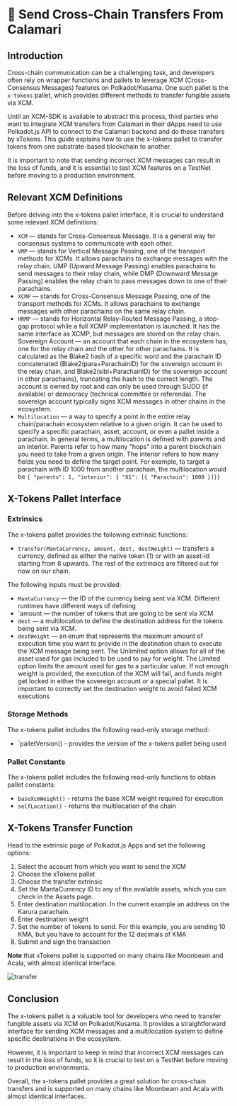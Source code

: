 # 💸 Send Cross-Chain Transfers From Calamari

## Introduction

Cross-chain communication can be a challenging task, and developers often rely on wrapper functions and pallets to leverage XCM (Cross-Consensus Messages) features on Polkadot/Kusama. One such pallet is the `x-tokens` pallet, which provides different methods to transfer fungible assets via XCM.

Until an XCM-SDK is available to abstract this process, third parties who want to integrate XCM transfers from Calamari in their dApps need to use Polkadot.js API to connect to the Calamari backend and do these transfers by xTokens. This guide explains how to use the x-tokens pallet to transfer tokens from one substrate-based blockchain to another. 

It is important to note that sending incorrect XCM messages can result in the loss of funds, and it is essential to test XCM features on a TestNet before moving to a production environment.

## Relevant XCM Definitions

Before delving into the x-tokens pallet interface, it is crucial to understand some relevant XCM definitions:

* `XCM` — stands for Cross-Consensus Message. It is a general way for consensus systems to communicate with each other.
* `VMP` — stands for Vertical Message Passing, one of the transport methods for XCMs. It allows parachains to exchange messages with the relay chain. UMP (Upward Message Passing) enables parachains to send messages to their relay chain, while DMP (Downward Message Passing) enables the relay chain to pass messages down to one of their parachains.
* `XCMP` — stands for Cross-Consensus Message Passing, one of the transport methods for XCMs. It allows parachains to exchange messages with other parachains on the same relay chain.
* `HRMP` — stands for Horizontal Relay-Routed Message Passing, a stop-gap protocol while a full XCMP implementation is launched. It has the same interface as XCMP, but messages are stored on the relay chain.
Sovereign Account — an account that each chain in the ecosystem has, one for the relay chain and the other for other parachains. It is calculated as the Blake2 hash of a specific word and the parachain ID concatenated (Blake2(para+ParachainID) for the sovereign account in the relay chain, and Blake2(sibl+ParachainID) for the sovereign account in other parachains), truncating the hash to the correct length. The account is owned by root and can only be used through SUDO (if available) or democracy (technical committee or referenda). The sovereign account typically signs XCM messages in other chains in the ecosystem.
* `Multilocation` — a way to specify a point in the entire relay chain/parachain ecosystem relative to a given origin. It can be used to specify a specific parachain, asset, account, or even a pallet inside a parachain. In general terms, a multilocation is defined with parents and an interior. Parents refer to how many "hops" into a parent blockchain you need to take from a given origin. The interior refers to how many fields you need to define the target point. For example, to target a parachain with ID 1000 from another parachain, the multilocation would be `{ "parents": 1, "interior": { "X1": [{ "Parachain": 1000 }]}}`

## X-Tokens Pallet Interface

### Extrinsics
The x-tokens pallet provides the following extrinsic functions:

* `transfer(MantaCurrency, amount, dest, destWeight)` — transfers a currency, defined as either the native token (1) or with an asset-id starting from 8 upwards. The rest of the extrinsics are filtered out for now on our chain.

The following inputs must be provided:

* `MantaCurrency` — the ID of the currency being sent via XCM. Different runtimes have different ways of defining
* `amount — the number of tokens that are going to be sent via XCM
* `dest` — a multilocation to define the destination address for the tokens being sent via XCM.
* `destWeight` — an enum that represents the maximum amount of execution time you want to provide in the destination chain to execute the XCM message being sent. The Unlimited option allows for all of the asset used for gas included to be used to pay for weight. The Limited option limits the amount used for gas to a particular value. If not enough weight is provided, the execution of the XCM will fail, and funds might get locked in either the sovereign account or a special pallet. It is important to correctly set the destination weight to avoid failed XCM executions

### Storage Methods

The x-tokens pallet includes the following read-only storage method:

* `palletVersion() - provides the version of the x-tokens pallet being used

### Pallet Constants

The x-tokens pallet includes the following read-only functions to obtain pallet constants:

* `baseXcmWeight()` - returns the base XCM weight required for execution
* `selfLocation()` - returns the multilocation of the chain

## X-Tokens Transfer Function

Head to the extrinsic page of Polkadot.js Apps and set the following options:

1. Select the account from which you want to send the XCM
2. Choose the xTokens pallet
3. Choose the transfer extrinsic
4. Set the MantaCurrency ID to any of the available assets, which you can check in the Assets page.
5. Enter destination multilocation. In the current example an address on the Karura parachain.
6. Enter destination weight
7. Set the number of tokens to send. For this example, you are sending 10 KMA, but you have to account for the 12 decimals of KMA
8. Submit and sign the transaction

**Note** that xTokens pallet is supported on many chains like Moonbeam and Acala, with almost identical interface.

![transfer](../../static/img/guides/xTokens_transfer.png)

## Conclusion

The x-tokens pallet is a valuable tool for developers who need to transfer fungible assets via XCM on Polkadot/Kusama. It provides a straightforward interface for sending XCM messages and a multilocation system to define specific destinations in the ecosystem.

However, it is important to keep in mind that incorrect XCM messages can result in the loss of funds, so it is crucial to test on a TestNet before moving to production environments.

Overall, the x-tokens pallet provides a great solution for cross-chain transfers and is supported on many chains like Moonbeam and Acala with almost identical interfaces.
